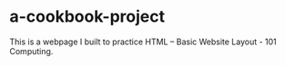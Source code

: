 # a-cookbook-project
This is a webpage I built to practice HTML – Basic Website Layout - 101 Computing.
